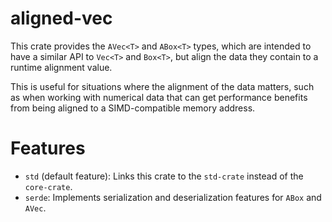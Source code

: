 # aligned-vec

This crate provides the `AVec<T>` and `ABox<T>` types, which are intended to have a similar API
to `Vec<T>` and `Box<T>`, but align the data they contain to a runtime alignment value.

This is useful for situations where the alignment of the data matters, such as when working with
numerical data that can get performance benefits from being aligned to a SIMD-compatible memory address.

# Features

- `std` (default feature): Links this crate to the `std-crate` instead of the `core-crate`.
- `serde`: Implements serialization and deserialization features for `ABox` and `AVec`.
